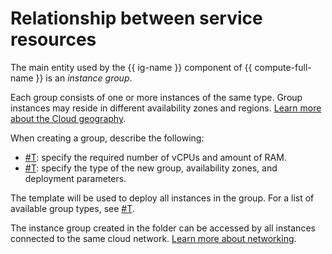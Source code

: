 # Relationship between service resources

The main entity used by the {{ ig-name }} component of {{ compute-full-name }} is an _instance group_.

Each group consists of one or more instances of the same type. Group instances may reside in different availability zones and regions. [Learn more about the Cloud geography](../../../overview/concepts/geo-scope.md).

When creating a group, describe the following:

- [#T](instance-template.md): specify the required number of vCPUs and amount of RAM.
- [#T](policies.md): specify the type of the new group, availability zones, and deployment parameters.

The template will be used to deploy all instances in the group. For a list of available group types, see [#T](scale.md).

The instance group created in the folder can be accessed by all instances connected to the same cloud network. [Learn more about networking](../../../vpc/).

